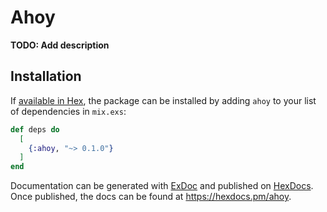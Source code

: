 # Ahoy

**TODO: Add description**

## Installation

If [available in Hex](https://hex.pm/docs/publish), the package can be installed
by adding `ahoy` to your list of dependencies in `mix.exs`:

```elixir
def deps do
  [
    {:ahoy, "~> 0.1.0"}
  ]
end
```

Documentation can be generated with [ExDoc](https://github.com/elixir-lang/ex_doc)
and published on [HexDocs](https://hexdocs.pm). Once published, the docs can
be found at <https://hexdocs.pm/ahoy>.

